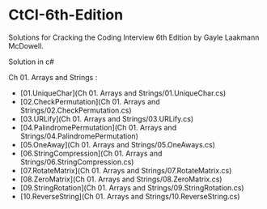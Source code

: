 # CtCI-6th-Edition

Solutions for Cracking the Coding Interview 6th Edition by Gayle Laakmann McDowell.

Solution in c#

Ch 01. Arrays and Strings :

- [01.UniqueChar](Ch 01. Arrays and Strings/01.UniqueChar.cs)
- [02.CheckPermutation](Ch 01. Arrays and Strings/02.CheckPermutation.cs)
- [03.URLify](Ch 01. Arrays and Strings/03.URLify.cs)
- [04.PalindromePermutation](Ch 01. Arrays and Strings/04.PalindromePermutation)
- [05.OneAway](Ch 01. Arrays and Strings/05.OneAways.cs)
- [06.StringCompression](Ch 01. Arrays and Strings/06.StringCompression.cs)
- [07.RotateMatrix](Ch 01. Arrays and Strings/07.RotateMatrix.cs)
- [08.ZeroMatrix](Ch 01. Arrays and Strings/08.ZeroMatrix.cs)
- [09.StringRotation](Ch 01. Arrays and Strings/09.StringRotation.cs)
- [10.ReverseString](Ch 01. Arrays and Strings/10.ReverseString.cs)
